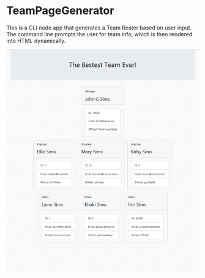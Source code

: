 # TeamPageGenerator

This is a CLI node app that generates a Team Roster based on user input.  The command line prompts the user for team info, which is then rendered into HTML dynamically.

![Screen Shot](ScreenCap.png)
